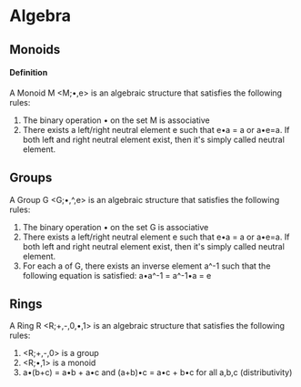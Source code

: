 # Algebra

## Monoids

#### Definition

A Monoid M \<M;•,e> is an algebraic structure that satisfies the following rules:

1. The binary operation • on the set M is associative
2. There exists a left/right neutral element e such that e•a = a or a•e=a. If both left and right neutral element exist, then it's simply called neutral element.

## Groups

A Group G \<G;•,^,e> is an algebraic structure that satisfies the following rules:

1. The binary operation • on the set G is associative
2. There exists a left/right neutral element e such that e•a = a or a•e=a. If both left and right neutral element exist, then it's simply called neutral element.
3. For each a of G, there exists an inverse element a^-1 such that the following equation is satisfied: a•a^-1 = a^-1•a = e

## Rings

A Ring R \<R;+,-,0,•,1> is an algebraic structure that satisfies the following rules:

1. \<R;+,-,0> is a group
2. \<R;•,1> is a monoid
3. a•(b+c) = a•b + a•c and (a+b)•c = a•c + b•c for all a,b,c (distributivity)